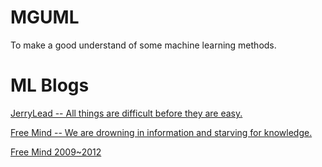 # MGUML
To make a good understand of some machine learning methods.

# ML Blogs

[JerryLead -- All things are difficult before they are easy.](http://www.cnblogs.com/jerrylead/)

[Free Mind -- We are drowning in information and starving for knowledge.](http://freemind.pluskid.org/)

[Free Mind 2009~2012](http://blog.pluskid.org/)